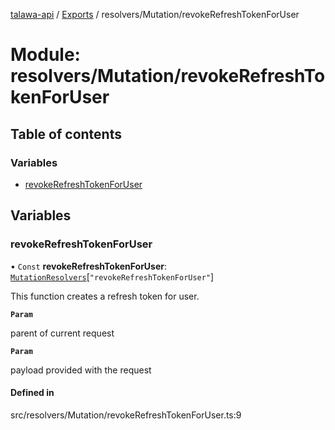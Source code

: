 [talawa-api](../README.md) / [Exports](../modules.md) / resolvers/Mutation/revokeRefreshTokenForUser

# Module: resolvers/Mutation/revokeRefreshTokenForUser

## Table of contents

### Variables

- [revokeRefreshTokenForUser](resolvers_Mutation_revokeRefreshTokenForUser.md#revokerefreshtokenforuser)

## Variables

### revokeRefreshTokenForUser

• `Const` **revokeRefreshTokenForUser**: [`MutationResolvers`](types_generatedGraphQLTypes.md#mutationresolvers)[``"revokeRefreshTokenForUser"``]

This function creates a refresh token for user.

**`Param`**

parent of current request

**`Param`**

payload provided with the request

#### Defined in

src/resolvers/Mutation/revokeRefreshTokenForUser.ts:9

